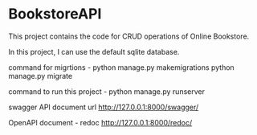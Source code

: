 # BookstoreAPI 
This project contains the code for CRUD operations of Online Bookstore.

In this project, I can use the default sqlite database.

command for migrtions - 
  python manage.py makemigrations
  python manage.py migrate

command to run this project - 
  python manage.py runserver

swagger API document url
  http://127.0.0.1:8000/swagger/   

OpenAPI document - redoc
  http://127.0.0.1:8000/redoc/ 
